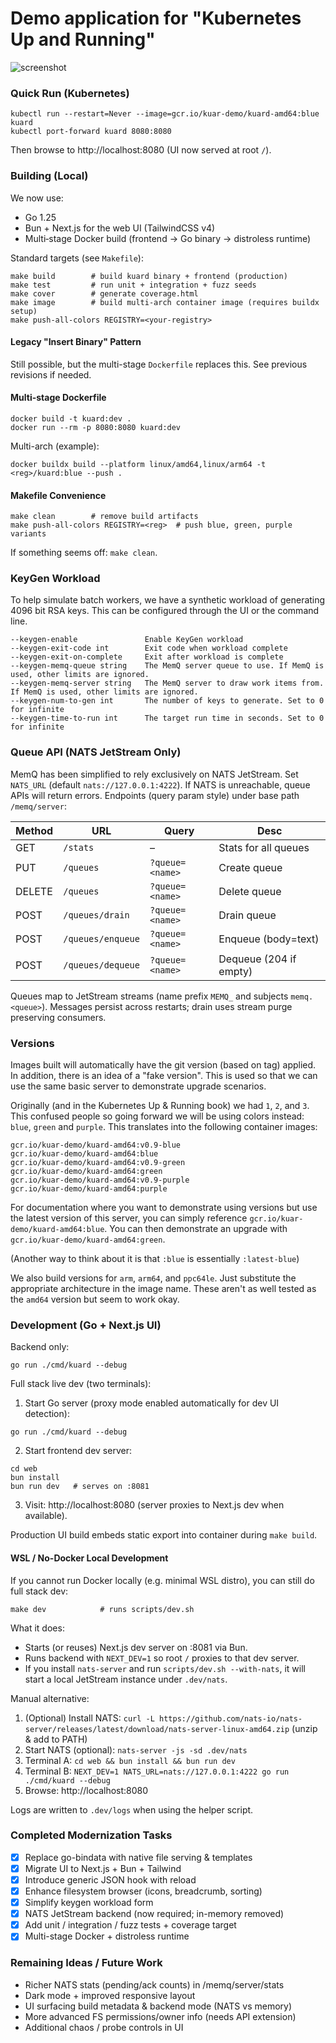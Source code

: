 # Demo application for "Kubernetes Up and Running"

![screenshot](docs/images/screenshot.png)

### Quick Run (Kubernetes)

```
kubectl run --restart=Never --image=gcr.io/kuar-demo/kuard-amd64:blue kuard
kubectl port-forward kuard 8080:8080
```

Then browse to http://localhost:8080 (UI now served at root `/`).

### Building (Local)

We now use:
* Go 1.25
* Bun + Next.js for the web UI (TailwindCSS v4)
* Multi‑stage Docker build (frontend → Go binary → distroless runtime)

Standard targets (see `Makefile`):

```
make build        # build kuard binary + frontend (production)
make test         # run unit + integration + fuzz seeds
make cover        # generate coverage.html
make image        # build multi-arch container image (requires buildx setup)
make push-all-colors REGISTRY=<your-registry>
```

#### Legacy "Insert Binary" Pattern
Still possible, but the multi-stage `Dockerfile` replaces this. See previous revisions if needed.

#### Multi-stage Dockerfile

```
docker build -t kuard:dev .
docker run --rm -p 8080:8080 kuard:dev
```

Multi-arch (example):
```
docker buildx build --platform linux/amd64,linux/arm64 -t <reg>/kuard:blue --push .
```

#### Makefile Convenience

```
make clean        # remove build artifacts
make push-all-colors REGISTRY=<reg>  # push blue, green, purple variants
```

If something seems off: `make clean`.

### KeyGen Workload

To help simulate batch workers, we have a synthetic workload of generating 4096 bit RSA keys.  This can be configured through the UI or the command line.

```
--keygen-enable               Enable KeyGen workload
--keygen-exit-code int        Exit code when workload complete
--keygen-exit-on-complete     Exit after workload is complete
--keygen-memq-queue string    The MemQ server queue to use. If MemQ is used, other limits are ignored.
--keygen-memq-server string   The MemQ server to draw work items from.  If MemQ is used, other limits are ignored.
--keygen-num-to-gen int       The number of keys to generate. Set to 0 for infinite
--keygen-time-to-run int      The target run time in seconds. Set to 0 for infinite
```

### Queue API (NATS JetStream Only)

MemQ has been simplified to rely exclusively on NATS JetStream. Set `NATS_URL` (default `nats://127.0.0.1:4222`). If NATS is unreachable, queue APIs will return errors.
Endpoints (query param style) under base path `/memq/server`:

| Method | URL | Query | Desc |
|--------|-----|-------|------|
| GET | `/stats` | – | Stats for all queues |
| PUT | `/queues` | `?queue=<name>` | Create queue |
| DELETE | `/queues` | `?queue=<name>` | Delete queue |
| POST | `/queues/drain` | `?queue=<name>` | Drain queue |
| POST | `/queues/enqueue` | `?queue=<name>` | Enqueue (body=text) |
| POST | `/queues/dequeue` | `?queue=<name>` | Dequeue (204 if empty) |

Queues map to JetStream streams (name prefix `MEMQ_` and subjects `memq.<queue>`). Messages persist across restarts; drain uses stream purge preserving consumers.

### Versions

Images built will automatically have the git version (based on tag) applied.  In addition, there is an idea of a "fake version".  This is used so that we can use the same basic server to demonstrate upgrade scenarios.

Originally (and in the Kubernetes Up & Running book) we had `1`, `2`, and `3`.  This confused people so going forward we will be using colors instead: `blue`, `green` and `purple`. This translates into the following container images:

```
gcr.io/kuar-demo/kuard-amd64:v0.9-blue
gcr.io/kuar-demo/kuard-amd64:blue
gcr.io/kuar-demo/kuard-amd64:v0.9-green
gcr.io/kuar-demo/kuard-amd64:green
gcr.io/kuar-demo/kuard-amd64:v0.9-purple
gcr.io/kuar-demo/kuard-amd64:purple
```

For documentation where you want to demonstrate using versions but use the latest version of this server, you can simply reference `gcr.io/kuar-demo/kuard-amd64:blue`.  You can then demonstrate an upgrade with `gcr.io/kuar-demo/kuard-amd64:green`.

(Another way to think about it is that `:blue` is essentially `:latest-blue`)

We also build versions for `arm`, `arm64`, and `ppc64le`.  Just substitute the appropriate architecture in the image name.  These aren't as well tested as the `amd64` version but seem to work okay.

### Development (Go + Next.js UI)

Backend only:
```
go run ./cmd/kuard --debug
```

Full stack live dev (two terminals):
1. Start Go server (proxy mode enabled automatically for dev UI detection):
```
go run ./cmd/kuard --debug
```
2. Start frontend dev server:
```
cd web
bun install
bun run dev   # serves on :8081
```
3. Visit: http://localhost:8080 (server proxies to Next.js dev when available).

Production UI build embeds static export into container during `make build`.

#### WSL / No-Docker Local Development

If you cannot run Docker locally (e.g. minimal WSL distro), you can still do full stack dev:

```
make dev            # runs scripts/dev.sh
```

What it does:
* Starts (or reuses) Next.js dev server on :8081 via Bun.
* Runs backend with `NEXT_DEV=1` so root `/` proxies to that dev server.
* If you install `nats-server` and run `scripts/dev.sh --with-nats`, it will start a local JetStream instance under `.dev/nats`.

Manual alternative:
1. (Optional) Install NATS: `curl -L https://github.com/nats-io/nats-server/releases/latest/download/nats-server-linux-amd64.zip` (unzip & add to PATH)
2. Start NATS (optional): `nats-server -js -sd .dev/nats`
3. Terminal A: `cd web && bun install && bun run dev`
4. Terminal B: `NEXT_DEV=1 NATS_URL=nats://127.0.0.1:4222 go run ./cmd/kuard --debug`
5. Browse: http://localhost:8080

Logs are written to `.dev/logs` when using the helper script.

### Completed Modernization Tasks
* [x] Replace go-bindata with native file serving & templates
* [x] Migrate UI to Next.js + Bun + Tailwind
* [x] Introduce generic JSON hook with reload
* [x] Enhance filesystem browser (icons, breadcrumb, sorting)
* [x] Simplify keygen workload form
* [x] NATS JetStream backend (now required; in-memory removed)
* [x] Add unit / integration / fuzz tests + coverage target
* [x] Multi-stage Docker + distroless runtime

### Remaining Ideas / Future Work
* Richer NATS stats (pending/ack counts) in /memq/server/stats
* Dark mode + improved responsive layout
* UI surfacing build metadata & backend mode (NATS vs memory)
* More advanced FS permissions/owner info (needs API extension)
* Additional chaos / probe controls in UI

